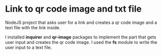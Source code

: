 # Link to qr code image and txt file
NodeJS project that asks user for a link and creates a qr code image and a text file with the link inside.

I installed **inquirer** and **qr-image** packages to implement the part that gets user input and creates the qr code image.
I used the **fs** module to write the user input to a text file.

